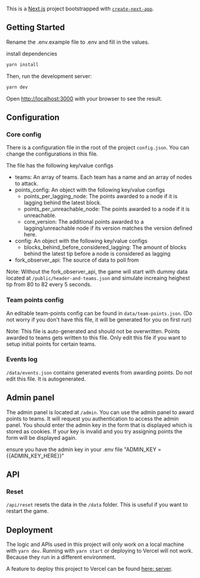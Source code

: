 This is a [Next.js](https://nextjs.org/) project bootstrapped with [`create-next-app`](https://github.com/vercel/next.js/tree/canary/packages/create-next-app).

## Getting Started

Rename the .env.example file to .env and fill in the values.

install dependencies

```bash
yarn install
```

Then, run the development server:

```bash
yarn dev
```

Open [http://localhost:3000](http://localhost:3000) with your browser to see the result.

## Configuration

### Core config
There is a configuration file in the root of the project `config.json`. You can change the configurations in this file.

The file has the following key/value configs
- teams: An array of teams. Each team has a name and an array of nodes to attack.
- points_config: An object with the following key/value configs
  - points_per_lagging_node: The points awarded to a node if it is lagging behind the latest block.
  - points_per_unreachable_node: The points awarded to a node if it is unreachable. 
  - core_version: The additional points awarded to a lagging/unreachable node if its version matches the version defined here.
- config: An object with the following key/value configs
  - blocks_behind_before_considered_lagging: The amount of blocks behind the latest tip before a node is considered as lagging
- fork_observer_api: The source of data to poll from

Note: Without the fork_observer_api, the game will start with dummy data located at `/public/header-and-teams.json` and simulate increaing heighest tip from 80 to 82 every 5 seconds.

### Team points config
An editable team-points config can be found in `data/team-points.json`. (Do not worry if you don't have this file, it will be generated for you on first run)

Note: This file is auto-generated and should not be overwritten. Points awarded to teams gets written to this file. Only edit this file if you want to setup initial points for certain teams.

### Events log
`/data/events.json` contains generated events from awarding points. Do not edit this file. It is autogenerated.

## Admin panel

The admin panel is located at `/admin`. You can use the admin panel to award points to teams.
It will request you authentication to access the admin panel. You should enter the admin key in the form that is displayed which is stored as cookies.
If your key is invalid and you try assigning points the form will be displayed again.

ensure you have the admin key in your .env file "ADMIN_KEY = {{ADMIN_KEY_HERE}}"

## API

### Reset
`/api/reset` resets the data in the `/data` folder. This is useful if you want to restart the game.

## Deployment

The logic and APIs used in this project will only work on a local machine with `yarn dev`. Running with `yarn start` or deploying to Vercel will not work. Because they run in a different environment.

A feature to deploy this project to Vercel can be found [here: server](https://github.com/bitcoin-dev-project/warnet-web/tree/setup-server).

